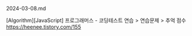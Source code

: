 2024-03-08.md

[Algorithm][JavaScript] 프로그래머스 - 코딩테스트 연습 > 연습문제 > 추억 점수
https://heenee.tistory.com/155
